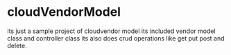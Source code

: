 # cloudVendorModel

its just a sample project of cloudvendor model
its included vendor model class and controller class 
its also does crud operations like get put post and delete.
